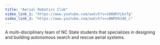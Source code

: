 ```yaml
---
title: "Aerial Robotics Club"
video_link_1: "https://www.youtube.com/watch?v=1H6WhYLbsfg"
video_link_2: "https://www.youtube.com/watch?v=vBWPO9J48_c"
---
```



A multi-disciplinary team of NC State students that specializes in
designing and building autonomous search and rescue aerial systems.
